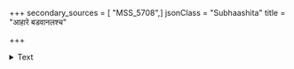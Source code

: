 +++
secondary_sources = [ "MSS_5708",]
jsonClass = "Subhaashita"
title = "आहारे बडवानलश्च"

+++

<details><summary>Text</summary>

आहारे बडवानलश्च शयने यः कुम्भकर्णायते संदेशे बधिरः पलायनविधौ सिंहः शृगालो रणे।  
अन्धो वस्तुनिरीक्षणेऽथ गमने खञ्जः पटुः क्रन्दने भाग्येनैव हि लभ्यते पुनरसौ सर्वोत्तमः सेवकः॥
</details>
